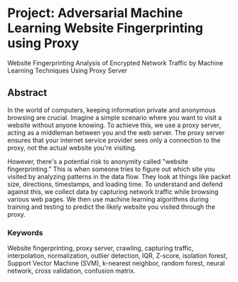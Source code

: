 # Project: Adversarial Machine Learning Website Fingerprinting using Proxy
Website Fingerprinting Analysis of Encrypted Network Traffic by Machine Learning Techniques Using Proxy Server

## Abstract
In the world of computers, keeping information private and anonymous browsing are crucial. Imagine a simple scenario where you want to visit a website without anyone knowing. To achieve this, we use a proxy server, acting as a middleman between you and the web server. The proxy server ensures that your internet service provider sees only a connection to the proxy, not the actual website you're visiting.

However, there's a potential risk to anonymity called "website fingerprinting." This is when someone tries to figure out which site you visited by analyzing patterns in the data flow. They look at things like packet size, directions, timestamps, and loading time. To understand and defend against this, we collect data by capturing network traffic while browsing various web pages. We then use machine learning algorithms during training and testing to predict the likely website you visited through the proxy.

### Keywords
Website fingerprinting, proxy server, crawling, capturing traffic, interpolation, normalization, outlier detection, IQR, Z-score, isolation forest, Support Vector Machine (SVM), k-nearest neighbor, random forest, neural network, cross validation, confusion matrix.
